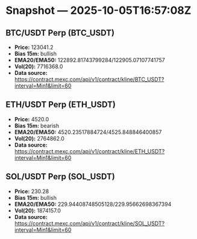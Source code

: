 # Snapshot — 2025-10-05T16:57:08Z

## BTC/USDT Perp (BTC_USDT)
- **Price:** 123041.2
- **Bias 15m:** bullish
- **EMA20/EMA50:** 122892.81743799284/122905.07107741757
- **Vol(20):** 7716368.0
- **Data source:** https://contract.mexc.com/api/v1/contract/kline/BTC_USDT?interval=Min1&limit=60

## ETH/USDT Perp (ETH_USDT)
- **Price:** 4520.0
- **Bias 15m:** bearish
- **EMA20/EMA50:** 4520.23517884724/4525.848846400857
- **Vol(20):** 2764862.0
- **Data source:** https://contract.mexc.com/api/v1/contract/kline/ETH_USDT?interval=Min1&limit=60

## SOL/USDT Perp (SOL_USDT)
- **Price:** 230.28
- **Bias 15m:** bullish
- **EMA20/EMA50:** 229.94408748505128/229.95662698367394
- **Vol(20):** 1874157.0
- **Data source:** https://contract.mexc.com/api/v1/contract/kline/SOL_USDT?interval=Min1&limit=60
